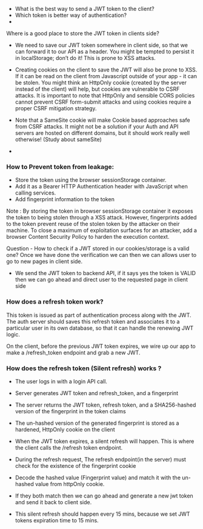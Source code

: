 - What is the best way to send a JWT token to the client?
- Which token is better way of authentication?
-

Where is a good place to store the JWT token in clients side?

- We need to save our JWT token somewhere in client side, so that we can forward it to our API as a header. You might be tempted to persist it in localStorage; don’t do it! This is prone to XSS attacks.

- Creating cookies on the client to save the JWT will also be prone to XSS. If it can be read on the client from Javascript outside of your app - it can be stolen. You might think an HttpOnly cookie (created by the server instead of the client) will help, but cookies are vulnerable to CSRF attacks. It is important to note that HttpOnly and sensible CORS policies cannot prevent CSRF form-submit attacks and using cookies require a proper CSRF mitigation strategy.

- Note that a SameSite cookie will make Cookie based approaches safe from CSRF attacks. It might not be a solution if your Auth and API servers are hosted on different domains, but it should work really well otherwise! (Study about sameSite)

- 


### How to Prevent token from leakage:
- Store the token using the browser sessionStorage container.
- Add it as a Bearer HTTP Authentication header with JavaScript when calling services.
- Add fingerprint information to the token

Note : By storing the token in browser sessionStorage container it exposes the token to being stolen through a XSS attack. However, fingerprints added to the token prevent reuse of the stolen token by the attacker on their machine. To close a maximum of exploitation surfaces for an attacker, add a browser Content Security Policy to harden the execution context.






Question - How to check if a JWT stored in our cookies/storage is a valid one? Once we have done the verification we can then we can allows user to go to new pages in client side.
- We send the JWT token to backend API, if it says yes the token is VALID then we can go ahead and direct user to the requested page in client side




### How does a refresh token work?

This token is issued as part of authentication process along with the JWT. The auth server should saves this refresh token and associates it to a particular user in its own database, so that it can handle the renewing JWT logic.

On the client, before the previous JWT token expires, we wire up our app to make a /refresh_token endpoint and grab a new JWT.


### How does the refresh token (Silent refresh) works ? 
- The user logs in with a login API call.
- Server generates JWT token and refresh_token, and a fingerprint
- The server returns the JWT token, refresh token, and a SHA256-hashed version of the fingerprint in the token claims
- The un-hashed version of the generated fingerprint is stored as a hardened, HttpOnly cookie on the client
- When the JWT token expires, a silent refresh will happen. This is where the client calls the /refresh token endpoint.

- During the refresh request, The refresh endpoint(in the server) must check for the existence of the fingerprint cookie
- Decode the hashed value (Fingerprint value) and match it with the un-hashed value from httpOnly cookie.
- If they both match then we can go ahead and generate a new jwt token and send it back to client side.
- This silent refresh should happen every 15 mins, because we set JWT tokens expiration time to 15 mins.
